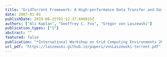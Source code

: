 ```yaml
---
title: "GridTorrent Framework: A High-performance Data Transfer and Data Sharing Framework for Scientific Computing"
date: 2007-01-01
publishDate: 2019-08-15T01:12:37.666815Z
authors: ["Ali Kaplan", "Geoffrey C. Fox", "Gregor von Laszewski"]
publication_types: ["1"]
abstract: ""
featured: false
publication: "*International Workshop on Grid Computing Environments 2007 (GCE07)*"
url_pdf: "https://laszewski.github.io/papers/vonLaszewski-torrent.pdf"
---
```


